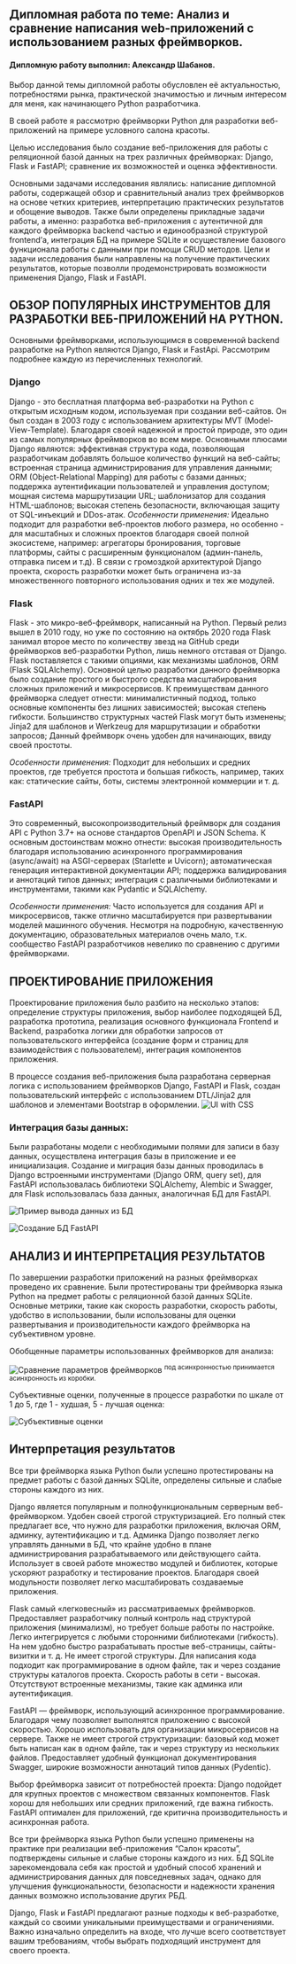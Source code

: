 ## Дипломная работа по теме: Анализ и сравнение написания web-приложений с использованием разных фреймворков.

#### **Дипломную работу выполнил: Александр Шабанов.**

Выбор данной темы дипломной работы обусловлен её актуальностью, потребностями рынка, практической значимостью и личным интересом для меня, как начинающего Python разработчика.

В своей работе я рассмотрю фреймворки Python для разработки веб-приложений на примере условного салона красоты.

Целью исследования было создание веб-приложения для работы с реляционной базой данных на трех различных фреймворках: Django, Flask и FastAPI;  сравнение их возможностей и оценка эффективности.

Основными задачами исследования являлись: написание дипломной работы, содержащей обзор и сравнительный анализ трех фреймворков на основе четких критериев, интерпретацию практических результатов и обощение выводов. Также были определены прикладные задачи работы, а именно: разработка веб-приложения с аутентичной для каждого фреймворка backend частью и единообразной структурой frontend’а, интеграция БД на примере SQLite и осуществление базового функционала работы с данными при помощи CRUD методов. Цели и задачи исследования были направлены на получение практических результатов, которые позволли продемонстрировать возможности применения Django, Flask и FastAPI.

## ОБЗОР ПОПУЛЯРНЫХ ИНСТРУМЕНТОВ ДЛЯ РАЗРАБОТКИ ВЕБ-ПРИЛОЖЕНИЙ НА PYTHON.

Основными фреймворками, использующимся в современной backend разработке на Python являются Django, Flask и FastApi. Рассмотрим подробнее каждую из перечисленных технологий.

### Django
Django - это бесплатная платформа веб-разработки на Python с открытым исходным кодом, используемая при создании веб-сайтов. Он был создан в 2003 году c использованием архитектуры MVT (Model-View-Template). Благодаря своей надежной и простой природе, это один из самых популярных фреймворков во всем мире. Основными плюсами Django являются:
эффективная структура кода, позволяющая разработчикам добавлять большое количество функций на веб-сайты;
встроенная страница администрирования для управления данными;
ORM (Object-Relational Mapping) для работы с базами данных;
поддержка аутентификации пользователей и управления доступом;
мощная система маршрутизации URL;
шаблонизатор для создания HTML-шаблонов;
высокая степень безопасности, включающая защиту от SQL-инъекций и DDos-атак.
_Особенности применения:_
Идеально подходит для разработки веб-проектов любого размера, но особенно - для масштабных и сложных проектов благодаря своей полной экосистеме, например: агрегаторы бронирования, торговые платформы, сайты с расширенным функционалом (админ-панель, отправка писем и т.д).  В связи с громоздкой архитектурой Django проекта, скорость разработки может быть ограничена из-за множественного повторного использования одних и тех же модулей.

### Flask
Flask - это микро-веб-фреймворк, написанный на Python. Первый релиз вышел в 2010 году, но уже по состоянию на октябрь 2020 года Flask занимал второе место по количеству звезд на GitHub среди фреймворков веб-разработки Python, лишь немного отставая от Django.
 Flask поставляется с такими опциями, как механизмы шаблонов, ORM (Flask SQLAlchemy). Основной целью разработки данного фреймворка было создание простого и быстрого средства масштабирования сложных приложений и микросервисов. 
К преимуществам данного фреймворка следует отнести:
минималистичный подход, только основные компоненты без лишних зависимостей;
высокая степень гибкости. Большинство структурных частей Flask могут быть изменены;
Jinja2 для шаблонов и Werkzeug для маршрутизации и обработки запросов;
Данный фреймворк очень удобен для начинающих, ввиду своей простоты.

_Особенности применения:_
Подходит для небольших и средних проектов, где требуется простота и большая гибкость, например, таких как: статические сайты, боты, системы электронной коммерции и т. д.

### FastAPI
Это современный, высокопроизводительный фреймворк для создания API с Python 3.7+ на основе стандартов OpenAPI и JSON Schema. К основным достоинствам можно отнести:
высокая производительность благодаря использованию асинхронного программирования (async/await) на ASGI-серверах (Starlette и Uvicorn);
автоматическая генерация интерактивной документации API;
поддержка валидирования и аннотаций типов данных;
интеграция с различными библиотеками и инструментами, такими как Pydantic и SQLAlchemy.

_Особенности применения:_
Часто используется для создания API и микросервисов, также отлично масштабируется при развертывании моделей машинного обучения. Несмотря на подробную, качественную документацию, образовательных материалов очень мало, т.к. сообщество FastAPI разработчиков невелико по сравнению с другими фреймворками.

## ПРОЕКТИРОВАНИЕ ПРИЛОЖЕНИЯ

Проектирование приложения было разбито на несколько этапов: определение структуры приложения, выбор наиболее подходящей БД, разработка прототипа, реализация основного функционала Frontend и Backend, разработка логики для обработки запросов от пользовательского интерфейса (создание форм и страниц для взаимодействия с пользователем), интеграция компонентов приложения.

В процессе создания веб-приложения была разработана серверная логика с использованием фреймворков Django, FastAPI и Flask, создан пользовательский интерфейс с использованием DTL/Jinja2 для шаблонов и элементами Bootstrap в оформлении.
![UI with CSS](https://github.com/user-attachments/assets/a767bd48-2636-407e-b8e0-112c08cd9ba9)

### Интеграция базы данных:

Были разработаны модели с необходимыми полями для записи в базу данных, осуществлена интеграция базы в приложение и ее инициализация. 
Создание и миграция базы данных проводилась в Django встроенными инструментами (Django ORM, query set), для FastAPI использовалась библиотеки SQLAlchemy, Alembic и Swagger, для Flask использовалась база данных, аналогичная БД для FastAPI.

![Пример вывода данных из БД](https://github.com/user-attachments/assets/551f51bd-e8d0-4a99-abce-62add7978004)

![Создание БД FastAPI](https://github.com/user-attachments/assets/db3f7f8f-5f78-426c-9f9f-7a016fec392c)

## АНАЛИЗ И ИНТЕРПРЕТАЦИЯ РЕЗУЛЬТАТОВ

По завершении разработки приложений на разных фреймворках проведено их сравнение. Были протестированы три фреймворка языка Python на предмет работы с реляционной базой данных SQLite.
Основные метрики, такие как скорость разработки, скорость работы, удобство в использовании, были использованы для оценки развертывания и производительности каждого фреймворка на субъективном уровне.

Обобщенные параметры использованных фреймворков для анализа:

![Сравнение параметров фреймворков](https://github.com/user-attachments/assets/53bf36bd-25c2-4d81-a59e-e082c3d9747d)
 <sup>под асинхронностью принимается асинхронность из коробки.</sup>

Субъективные оценки, полученные в процессе разработки по шкале от 1 до 5, где 1 - худшая, 5 - лучшая оценка:

![Субъективные оценки](https://github.com/user-attachments/assets/33cfc7c8-c3f0-4caa-bd3c-f300e36336e8)

## Интерпретация результатов

Все три фреймворка языка Python были успешно протестированы на предмет работы с базой данных SQLite, определены сильные и слабые стороны каждого из них.

Django является популярным и полнофункциональным серверным веб-фреймворком. Удобен своей строгой структуризацией. Его полный стек предлагает все, что нужно для разработки приложения, включая ORM, админку, аутентификацию и т.д. Админка Django позволяет легко управлять данными в БД, что крайне удобно в плане администрирования разрабатываемого или действующего сайта. Использует в своей работе множество модулей и библиотек, которые ускоряют разработку и тестирование проектов. Благодаря своей модульности позволяет легко масштабировать создаваемые приложения.

 Flask самый «легковесный» из рассматриваемых фреймворков. Предоставляет разработчику полный контроль над структурой приложения (минимализм), но требует больше работы по настройке. Легко интегрируется с любыми сторонними библиотеками (гибкость). На нем удобно быстро разрабатывать простые веб-страницы, сайты-визитки и т. д. Не имеет строгой структуры. Для написания кода подходит как программирование в одном файле, так и через создание структуры каталогов проекта. Скорость работы в сети - высокая. Отсутствуют встроенные механизмы, такие как админка или аутентификация.
 
FastAPI — фреймворк, использующий асинхронное программирование. Благодаря чему позволяет выполнятся приложению с высокой скоростью. Хорошо использовать для организации микросервисов на сервере. Также не имеет строгой структуризации: базовый код может быть написан как в одном файле, так и через структуру из нескольких файлов. Предоставляет удобный функционал документирования Swagger, широкие возможности аннотаций типов данных (Pydentic).

Выбор фреймворка зависит от потребностей проекта: Django подойдет для крупных проектов с множеством связанных компонентов. Flask хорош для небольших или средних приложений, где важна гибкость. FastAPI оптимален для приложений, где критична производительность и асинхронная работа.

Все три фреймворка языка Python были успешно применены на практике при реализации веб-приложения “Салон красоты”, подтверждены сильные и слабые стороны каждого из них. БД SQLite зарекомендовала себя как простой и удобный способ хранений и администрирования данных для повседневных задач, однако для улучшения функциональности, безопасности и надежности хранения данных возможно использование других РБД. 

Django, Flask и FastAPI предлагают разные подходы к веб-разработке, каждый со своими уникальными преимуществами и ограничениями. Важно изначально определить на входе, что лучше всего соответствует вашим требованиям, чтобы выбрать подходящий инструмент для своего проекта.



